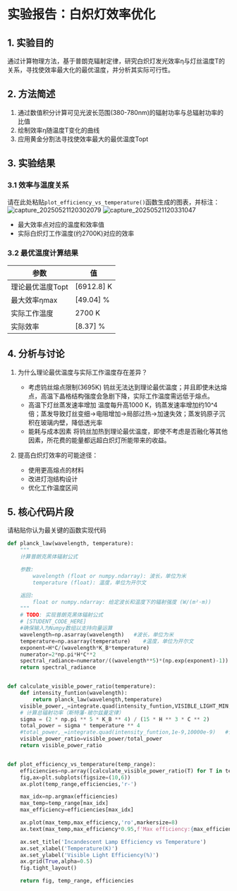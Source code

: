 # 实验报告：白炽灯效率优化

## 1. 实验目的
通过计算物理方法，基于普朗克辐射定律，研究白炽灯发光效率η与灯丝温度T的关系，寻找使效率最大化的最优温度，并分析其实际可行性。

## 2. 方法简述
1. 通过数值积分计算可见光波长范围(380-780nm)的辐射功率与总辐射功率的比值
2. 绘制效率η随温度T变化的曲线
3. 应用黄金分割法寻找使效率最大的最优温度Topt

## 3. 实验结果
### 3.1 效率与温度关系
请在此处粘贴`plot_efficiency_vs_temperature()`函数生成的图表，并标注：![capture_20250521120302079](https://github.com/user-attachments/assets/4a05eea2-d089-4d17-9f3d-d03834734ea0)
![capture_20250521120331047](https://github.com/user-attachments/assets/d68b92b2-671b-49a2-833e-c409a72787f1)

- 最大效率点对应的温度和效率值
- 实际白炽灯工作温度(约2700K)对应的效率

### 3.2 最优温度计算结果
| 参数 | 值 |
|------|----|
| 理论最优温度Topt | [6912.8] K |
| 最大效率ηmax | [49.04] % |
| 实际工作温度 | 2700 K |
| 实际效率 | [8.37] % |

## 4. 分析与讨论
1. 为什么理论最优温度与实际工作温度存在差异？
   - 考虑钨丝熔点限制(3695K)  钨丝无法达到理论最优温度；并且即使未达熔点，高温下晶格结构强度会急剧下降，实际工作温度需远低于熔点。
   - 高温下灯丝蒸发速率增加  温度每升高1000 K，钨蒸发速率增加约10^4倍；蒸发导致灯丝变细→电阻增加→局部过热→加速失效；蒸发钨原子沉积在玻璃内壁，降低透光率
   - 能耗与成本因素  将钨丝加热到理论最优温度，即使不考虑是否融化等其他因素，所花费的能量都远超白炽灯所能带来的收益。

2. 提高白炽灯效率的可能途径：
   - 使用更高熔点的材料
   - 改进灯泡结构设计
   - 优化工作温度区间

## 5. 核心代码片段
请粘贴你认为最关键的函数实现代码

```python
def planck_law(wavelength, temperature):
    """
    计算普朗克黑体辐射公式

    参数:
        wavelength (float or numpy.ndarray): 波长，单位为米
        temperature (float): 温度，单位为开尔文

    返回:
        float or numpy.ndarray: 给定波长和温度下的辐射强度 (W/(m²·m))
    """
    # TODO: 实现普朗克黑体辐射公式
    # [STUDENT_CODE_HERE]
    #确保输入为Numpy数组以支持向量运算
    wavelength=np.asarray(wavelength)   #波长，单位为米
    temperature=np.asarray(temperature)    #温度，单位为开尔文
    exponent=H*C/(wavelength*K_B*temperature)
    numerator=2*np.pi*H*C**2
    spectral_radiance=numerator/((wavelength**5)*(np.exp(exponent)-1))
    return spectral_radiance


def calculate_visible_power_ratio(temperature):
    def intensity_funtion(wavelength):
        return planck_law(wavelength,temperature)
    visible_power,_=integrate.quad(intensity_funtion,VISIBLE_LIGHT_MIN,VISIBLE_LIGHT_MAX)   #计算可见光波段辐射能量
    # 计算总辐射功率（斯特藩-玻尔兹曼定律）
    sigma = (2 * np.pi ** 5 * K_B ** 4) / (15 * H ** 3 * C ** 2)
    total_power = sigma * temperature ** 4
    #total_power,_=integrate.quad(intensity_funtion,1e-9,10000e-9)   #计算总辐射能量
    visible_power_ratio=visible_power/total_power
    return visible_power_ratio


def plot_efficiency_vs_temperature(temp_range):
    efficiencies=np.array([calculate_visible_power_ratio(T) for T in temp_range])
    fig,ax=plt.subplots(figsize=(10,6))
    ax.plot(temp_range,efficiencies,'r-')

    max_idx=np.argmax(efficiencies)
    max_temp=temp_range[max_idx]
    max_efficiency=efficiencies[max_idx]

    ax.plot(max_temp,max_efficiency,'ro',markersize=8)
    ax.text(max_temp,max_efficiency*0.95,f'Max efficiency:{max_efficiency:.4f}\nTemperature:{max_temp:.1f}k',ha='center')

    ax.set_title('Incandescent Lamp Efficiency vs Temperature')
    ax.set_xlabel('Temperature(K)')
    ax.set_ylabel('Visible Light Efficiency(%)')
    ax.grid(True,alpha=0.5)
    fig.tight_layout()

    return fig, temp_range, efficiencies
```
